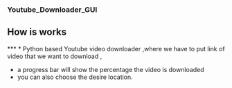 ### Youtube_Downloader_GUI

## How is works 
  *** * Python based Youtube video downloader ,where we have to  put link of video that we want to download , 
   * a progress bar will show the percentage the video is downloaded 
   * you can also choose the desire location.
